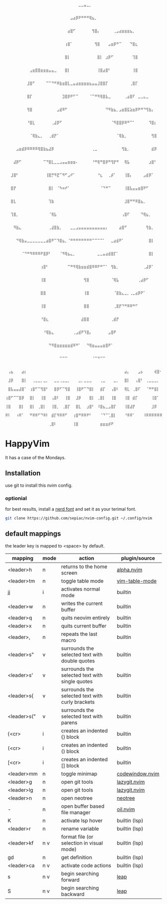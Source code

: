                   ⠀⠀⠀⠀⠀⠀⠀⠀⠀⠀⠀⠀⠀⠀⠀⠀⠀⠀⠀⠀⠀⠀⠀⠀⠀⠀⠀⠀⠀⠀⠀⠀⠀⠀⠀⠀⠀⠀⠀⠀⠀⠀⠀⠀⠀⠀⠀⠀⠀⠀⠀⠀⠀⠀⠀⠀               ⠀
                  ⠀⠀⠀⠀⠀⠀⠀⠀⠀⠀⠀⠀⠀⠀⠀⠀⠀⠀⠀⠀⠀⠀⠀⠀⠀⠀⠀⣀⣀⣤⣀⡀⠀⠀⠀⠀⠀⠀⠀⠀⠀⠀⠀⠀⠀⠀⠀⠀⠀⠀⠀⠀⠀⠀⠀⠀               ⠀
                  ⠀⠀⠀⠀⠀⠀⠀⠀⠀⠀⠀⠀⠀⠀⠀⠀⠀⠀⠀⠀⠀⠀⠀⠀⣠⣴⡿⠟⠛⠛⠛⢿⣦⡀⠀⠀⠀⠀⠀⠀⠀⠀⠀⠀⠀⠀⠀⠀⠀⠀⠀⠀⠀⠀⠀⠀               ⠀
                  ⠀⠀⠀⠀⠀⠀⠀⠀⠀⠀⠀⠀⠀⠀⠀⠀⠀⠀⠀⠀⠀⠀⠀⣴⣿⠋⠀⠀⠀⠀⠀⠀⢻⣿⡄⠀⠀⠀⠀⠀⢀⣠⣴⣶⣶⣶⣦⡀⠀⠀⠀⠀⠀⠀⠀⠀               ⠀
                  ⠀⠀⠀⠀⠀⠀⠀⠀⠀⠀⠀⠀⠀⠀⠀⠀⠀⠀⠀⠀⠀⠀⢰⣿⠁⠀⠀⠀⠀⠀⠀⠀⠀⢻⣿⠀⠀⠀⣠⣶⡿⠛⠉⠀⠀⠀⠙⣿⣆⠀⠀⠀⠀⠀⠀⠀               ⠀
                  ⠀⠀⠀⠀⠀⠀⠀⠀⠀⠀⠀⠀⠀⠀⠀⠀⠀⠀⠀⠀⠀⠀⣿⡇⠀⠀⠀⠀⠀⠀⠀⠀⠀⠀⣿⡇⠀⣰⡿⠋⠀⠀⠀⠀⠀⠀⠀⢹⣿⠀⠀⠀⠀⠀⠀⠀               ⠀
                  ⠀⠀⠀⠀⠀⠀⠀⠀⠀⣠⣶⣿⣿⣶⣶⣶⣤⣤⣀⠀⠀⠀⣿⡇⠀⠀⠀⠀⠀⠀⠀⠀⠀⠀⢸⣿⣴⣿⠃⠀⠀⠀⠀⠀⠀⠀⠀⢸⣿⠀⠀⠀⠀⠀⠀⠀               ⠀
                  ⠀⠀⠀⠀⠀⠀⠀⠀⣸⣿⠋⠀⠀⠀⠀⠉⠉⠙⠛⠿⣷⣶⣿⣇⣀⣤⣴⣶⣶⣶⣶⣦⣤⣤⣸⣿⣿⡏⠀⠀⠀⠀⠀⠀⠀⠀⢀⣿⡏⠀⠀⠀⠀⠀⠀⠀               ⠀
                  ⠀⠀⠀⠀⠀⠀⠀⠀⣿⡏⠀⠀⠀⠀⠀⠀⠀⠀⠀⠀⠀⣹⣿⡿⠟⠋⠉⠀⠀⠀⠀⠈⠉⠛⠻⢿⣿⣧⣀⠀⠀⠀⠀⠀⢀⣴⣿⠏⠀⣀⣀⣄⣀⠀⠀⠀               ⠀
                  ⠀⠀⠀⠀⠀⠀⠀⠀⢻⣿⠀⠀⠀⠀⠀⠀⠀⠀⠀⣠⣾⠿⠋⠀⠀⠀⠀⠀⠀⠀⠀⠀⠀⠀⠀⠀⠀⠙⠻⣷⣦⡀⣠⣶⣿⣯⣵⣶⡿⠟⠛⠙⢻⣷⡄⠀               ⠀
                  ⠀⠀⠀⠀⠀⠀⠀⠀⠘⣿⣇⠀⠀⠀⠀⠀⠀⢀⣼⡿⠋⠀⠀⠀⠀⠀⠀⠀⠀⠀⠀⠀⠀⠀⠀⠀⠀⠀⠀⠈⠻⣿⣿⡿⠿⠛⠉⠁⠀⠀⠀⠀⠀⠹⣿⡆               ⠀
                  ⠀⠀⠀⠀⠀⠀⠀⠀⠀⠈⢿⣷⣄⡀⠀⠀⢀⣾⡟⠁⠀⠀⠀⠀⠀⠀⠀⠀⠀⠀⠀⠀⠀⠀⠀⠀⠀⠀⠀⠀⠀⠈⢿⣷⡀⠀⠀⠀⠀⠀⠀⠀⠀⠀⢻⣿               ⠀
                  ⠀⠀⠀⠀⣠⣶⣾⡿⠿⠿⠿⠿⢿⣿⣷⣦⣼⡿⠀⠀⠀⠀⠀⠀⠀⠀⠀⠀⠀⠀⠀⠀⢀⣀⠀⠀⠀⠀⠀⠀⠀⠀⠀⢻⣷⡀⠀⠀⠀⠀⠀⠀⠀⠀⣾⡿               ⠀
                  ⠀⠀⠀⣼⡿⠋⠀⠀⠀⠀⠀⠀⠀⠀⠉⠙⣿⣇⣀⣀⣠⣤⣤⣶⣶⣶⠄⠀⠀⠀⠀⠀⠘⠛⢿⠛⣿⡿⠛⢻⡟⠛⠀⠀⢿⣧⠀⠀⠀⠀⠀⠀⠀⣰⣿⠃               ⠀
                  ⠀⠀⣸⣿⠃⠀⠀⠀⠀⠀⠀⠀⠀⠀⠀⢸⣿⡛⠻⣟⠉⠻⠋⣠⠞⠁⠀⠀⠀⠀⠀⠀⠀⠀⠘⣆⠀⠀⢀⡾⠁⠀⠀⠀⢸⣿⡄⠀⠀⠀⠀⣠⣾⡿⠁⠀               ⠀
                  ⠀⠀⣿⡟⠀⠀⠀⠀⠀⠀⠀⠀⠀⠀⠀⠀⣿⡇⠀⠈⠳⠶⠞⠁⠀⠀⠀⠀⠀⠀⠀⠀⠀⠀⠀⠈⠙⠛⠉⠀⠀⠀⠀⠀⢸⣿⣧⣤⣤⣶⣿⠟⠋⠀⠀⠀               ⠀
                  ⠀⠀⣿⣇⠀⠀⠀⠀⠀⠀⠀⠀⠀⠀⠀⠀⢹⣷⠀⠀⠀⠀⠀⠀⠀⠀⠀⠀⠀⠀⠀⠀⠀⠀⠀⠀⠀⠀⠀⠀⠀⠀⠀⠀⣸⣿⠛⠛⠿⣿⣦⡀⠀⠀⠀⠀               ⠀
                  ⠀⠀⢹⣿⡀⠀⠀⠀⠀⠀⠀⠀⠀⠀⠀⠀⠈⢿⣧⠀⠀⠀⠀⠀⠀⠀⠀⠀⠀⠀⠀⠀⠀⠀⠀⠀⠀⠀⠀⠀⠀⠀⠀⢠⣿⠏⠀⠀⠀⠀⠙⢿⣦⡀⠀⠀               ⠀
                  ⠀⠀⠀⠻⣷⣄⠀⠀⠀⠀⠀⠀⠀⠀⠀⠀⢀⣼⣿⣷⡀⠀⠀⠀⣀⣀⣠⣤⣤⣤⣤⣤⣤⣤⣤⣤⣤⡄⠀⠀⠀⠀⣴⣿⠋⠀⠀⠀⠀⠀⠀⠀⢻⣷⡀⠀               ⠀
                  ⠀⠀⠀⠀⠙⢿⣷⣤⣀⣀⣀⣀⣀⣀⣀⣴⣿⠟⠉⠹⣿⣦⡀⠈⠛⠛⠛⠛⠛⠛⠛⠛⠉⠉⠉⠉⠁⠀⠀⣀⣴⣾⠟⠁⠀⠀⠀⠀⠀⠀⠀⠀⠀⣿⡇⠀               ⠀
                  ⠀⠀⠀⠀⠀⠀⠈⠙⠛⠻⠿⠿⠿⠟⣿⡿⠃⠀⠀⠀⠈⠻⢿⣦⣄⡀⠀⠀⠀⠀⠀⠀⠀⠀⣀⣀⣤⣴⣾⣿⡏⠁⠀⠀⠀⠀⠀⠀⠀⠀⠀⠀⠀⣿⡇⠀               ⠀
                  ⠀⠀⠀⠀⠀⠀⠀⠀⠀⠀⠀⠀⠀⢰⣿⠃⠀⠀⠀⠀⠀⠀⠀⠉⠛⠻⢿⣷⣶⣶⣾⣿⠿⠿⠟⠛⠉⠁⠀⢻⣷⡀⠀⠀⠀⠀⠀⠀⠀⠀⠀⢀⣼⡿⠁⠀               ⠀
                  ⠀⠀⠀⠀⠀⠀⠀⠀⠀⠀⠀⠀⠀⢸⣿⠀⠀⠀⠀⠀⠀⠀⠀⠀⠀⠀⠀⠀⠀⢻⣿⠀⠀⠀⠀⠀⠀⠀⠀⠈⢿⣧⠀⠀⠀⠀⠀⠀⠀⢀⣴⡿⠋⠀⠀⠀               ⠀
                  ⠀⠀⠀⠀⠀⠀⠀⠀⠀⠀⠀⠀⠀⣿⣿⠀⠀⠀⠀⠀⠀⠀⠀⠀⠀⠀⠀⠀⠀⢸⣿⠀⠀⠀⠀⠀⠀⠀⠀⠀⠈⣿⣷⣄⣀⡀⢀⣀⣴⡿⠟⠁⠀⠀⠀⠀               ⠀
                  ⠀⠀⠀⠀⠀⠀⠀⠀⠀⠀⠀⠀⠀⢸⣿⠀⠀⠀⠀⠀⠀⠀⠀⠀⠀⠀⠀⠀⠀⣿⣿⠀⠀⠀⠀⠀⠀⠀⠀⠀⢀⣿⡟⠙⠛⠿⠿⠛⠋⠀⠀⠀⠀⠀⠀⠀               ⠀
                  ⠀⠀⠀⠀⠀⠀⠀⠀⠀⠀⠀⠀⠀⠘⣿⣆⠀⠀⠀⠀⠀⠀⠀⠀⠀⠀⠀⠀⣼⣿⣿⠀⠀⠀⠀⠀⠀⠀⠀⢀⣾⡟⠀⠀⠀⠀⠀⠀⠀⠀⠀⠀⠀⠀⠀⠀               ⠀
                  ⠀⠀⠀⠀⠀⠀⠀⠀⠀⠀⠀⠀⠀⠀⠘⢿⣷⣄⠀⠀⠀⠀⠀⠀⠀⢀⣠⣾⠟⠹⣿⡄⠀⠀⠀⠀⠀⠀⣠⣿⠟⠀⠀⠀⠀⠀⠀⠀⠀⠀⠀⠀⠀⠀⠀⠀               ⠀
                  ⠀⠀⠀⠀⠀⠀⠀⠀⠀⠀⠀⠀⠀⠀⠀⠀⠙⠻⣿⣶⣶⣶⣶⣶⣾⠿⠛⠁⠀⠀⠙⢿⣶⣤⣤⣤⣶⣿⠟⠁⠀⠀⠀⠀⠀⠀⠀⠀⠀⠀⠀⠀⠀⠀⠀⠀               ⠀
                  ⠀⠀⠀⠀⠀⠀⠀⠀⠀⠀⠀⠀⠀⠀⠀⠀⠀⠀⠀⠀⠉⠉⠉⠀⠀⠀⠀⠀⠀⠀⠀⠀⠈⠉⠙⠉⠉⠀⠀⠀⠀⠀⠀⠀⠀⠀⠀⠀⠀⠀⠀⠀⠀⠀⠀⠀               ⠀
      ⠀⢠⣦⠀⠀⠀⣴⡆⠀⠀⠀⠀⠀⠀⠀⠀⠀⠀⠀⠀⠀⠀⠀⠀⠀⠀⠀⠀⠀⠀⠀⠀⠀⠀⠀⠀⠀⠀⠀⠀⠀⠀⠀⠀⣴⡄⠀⠀⠀⣠⡦⠀⠀⠀⠀⢾⣿⠂⠀⠀⠀⠀⠀⠀⠀⠀⠀⠀⠀⠀⠀⠀⠀⠀⠀⠀⠀⠀⠀⠀⠀⠀⠀⠀
      ⠀⣸⡿⠀⠀⠀⣿⡇⠀⠀⢀⣀⣀⡀⣀⡀⠀⠀⣀⣀⢀⣀⣀⡀⠀⠀⠀⣀⡀⣀⣀⣀⠀⠀⠀⢀⣀⠀⠀⠀⣀⡀⠀⠀⣿⡇⠀⠀⢠⣿⠃⠀⢀⣀⣀⣀⡀⠀⠀⠀⢀⣀⣀⣀⠀⣀⣀⠀⠀⠀⠀⠀⠀⠀⠀⠀⠀⠀⠀⠀⢲⣦⡀⠀
      ⠀⣿⣧⣤⣤⣼⣿⠁⠀⢰⣿⠋⠉⢻⣿⠃⠀⠀⣿⡿⠋⠉⢻⣿⠀⠀⢸⣿⠟⠉⠙⣿⡇⠀⠀⣾⡏⠀⠀⢠⣿⠇⠀⠀⢿⣇⠀⢀⣿⠏⠀⠀⠈⠛⠛⣿⡇⠀⠀⠀⢸⡿⠉⣻⡟⠉⣿⡇⠀⠸⠿⠿⠿⠿⠿⠿⠿⠿⠿⠿⠿⠿⣷⡀
      ⢰⣿⠋⠉⠉⣿⡿⠀⠀⣿⡇⠀⠀⢸⣿⠀⠀⢠⣿⠇⠀⠀⢸⣿⠀⠀⣸⡿⠀⠀⠀⣿⡇⠀⢀⣿⡇⠀⠀⢸⣿⠀⠀⠀⢸⣿⠀⣾⡏⠀⠀⠀⠀⠀⢸⣿⠁⠀⠀⠀⣿⡇⠀⣿⠃⢠⣿⠀⠀⣀⣀⣀⣀⣀⣀⣀⣀⣀⣀⣀⣀⣠⣿⠟
      ⢸⣿⠀⠀⠀⣿⡇⠀⠀⣿⡇⠀⢀⣿⡇⠀⠀⢸⣿⡀⠀⢀⣿⡏⠀⠀⣿⣇⠀⠀⣰⣿⠃⠀⠸⣿⣦⣀⣠⣿⡏⠀⠀⠀⢸⣿⣼⡟⠀⠀⠀⠀⠀⠀⣸⡿⠀⠀⠀⢠⣿⠁⢰⣿⠀⢸⡿⠀⠀⠛⠛⠛⠛⠛⠛⠛⠛⠛⠛⢻⣿⠟⠁⠀
      ⠿⠇⠀⠀⠰⠿⠁⠀⠀⠛⠿⠿⠋⠙⠿⠇⠀⣾⡏⠻⠿⠿⠋⠀⠀⢰⣿⠛⠿⠿⠟⠃⠀⠀⠀⠈⠙⠉⢁⣿⡇⠀⠀⠀⠘⠿⠿⠁⠀⠀⠀⠸⠿⠿⠿⠿⠿⠿⠀⠸⠟⠀⠸⠇⠀⠿⠇⠀⠀⠀⠀⠀⠀⠀⠀⠀⠀⠀⠘⠛⠁⠀⠀⠀
      ⠀⠀⠀⠀⠀⠀⠀⠀⠀⠀⠀⠀⠀⠀⠀⠀⢀⣿⠇⠀⠀⠀⠀⠀⠀⢸⣿⠀⠀⠀⠀⠀⠀⠀⠀⣶⣶⣶⡾⠟⠀⠀⠀⠀⠀⠀⠀⠀⠀⠀⠀⠀⠀⠀⠀⠀⠀⠀⠀⠀⠀⠀⠀⠀⠀⠀⠀⠀⠀⠀⠀⠀⠀⠀⠀⠀⠀⠀⠀⠀⠀⠀⠀⠀

HappyVim
========

It has a case of the Mondays.

## Installation

use git to install this nvim config.

### optionial

for best results, install a [nerd font](https://www.nerdfonts.com/#home) and set it as your terimal font.

```zsh
git clone https://github.com/sepiac/nvim-config.git ~/.config/nvim
```
## default mappings

the leader key is mapped to \<space> by default.

| mapping      | mode | action                                          | plugin/source                                                   |
|--------------|------|-------------------------------------------------|-----------------------------------------------------------------|
| \<leader>h   | n    | returns to the home screen                      | [alpha.nvim](https://github.com/goolord/alpha-nvim)             |
| \<leader>tm  | n    | toggle table mode                               | [vim-table-mode](https://github.com/dhruvasagar/vim-table-mode) |
| jj           | i    | activates normal mode                           | builtin                                                         |
| \<leader>w   | n    | writes the current buffer                       | builtin                                                         |
| \<leader>q   | n    | quits neovim entirely                           | builtin                                                         |
| \<leader>x   | n    | quits current buffer                            | builtin                                                         |
| \<leader>,   | n    | repeats the last macro                          | builtin                                                         |
| \<leader>s"  | v    | surrounds the selected text with double quotes  | builtin                                                         |
| \<leader>s'  | v    | surrounds the selected text with single quotes  | builtin                                                         |
| \<leader>s{  | v    | surrounds the selected text with curly brackets | builtin                                                         |
| \<leader>s(" | v    | surrounds the selected text with parens         | builtin                                                         |
| {\<cr>       | i    | creates an indented {} block                    | builtin                                                         |
| (\<cr>       | i    | creates an indented () block                    | builtin                                                         |
| \[\<cr>      | i    | creates an indented \[\] block                  | builtin                                                         |
| \<leader>mm  | n    | toggle minimap                                  | [codewindow.nvim](https://github.com/gorbit99/codewindow.nvim)  |
| \<leader>g   | n    | open git tools                                  | [lazygit.nvim](https://github.com/kdheepak/lazygit.nvim)        |
| \<leader>lg  | n    | open git tools                                  | [lazygit.nvim](https://github.com/kdheepak/lazygit.nvim)        |
| \<leader>n   | n    | open neotree                                    | [neotree](https://github.com/nvim-neo-tree/neo-tree.nvim)       |
| \-           | n    | open buffer based file manager                  | [oil.nvim](https://github.com/stevearc/oil.nvim)                |
| K            | n    | activate lsp hover                              | builtin (lsp)                                                   |
| \<leader>r   | n    | rename variable                                 | builtin (lsp)                                                   |
| \<leader>kf  | n v  | format file (or selection in visual mode)       | builtin (lsp)                                                   |
| gd           | n    | get definition                                  | builtin (lsp)                                                   |
| \<leader>ca  | n v  | activate code actions                           | builtin (lsp)                                                   |
| s            | n v  | begin searching forward                         | [leap](https://github.com/ggandor/leap.nvim)                    |
| S            | n v  | begin searching backward                        | [leap](https://github.com/ggandor/leap.nvim)                                                        |
